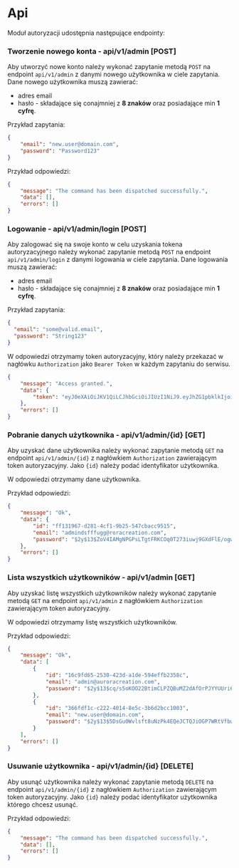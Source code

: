 # Api
Moduł autoryzacji udostępnia następujące endpointy:

### Tworzenie nowego konta - api/v1/admin [POST]
Aby utworzyć nowe konto należy wykonać zapytanie metodą `POST` na endpoint `api/v1/admin` z danymi nowego użytkownika w ciele zapytania. Dane nowego użytkownika muszą zawierać:

- adres email
- hasło - składające się conajmniej z <b>8 znaków</b> oraz posiadające min <b>1 cyfrę</b>.

Przykład zapytania:
``` json
{
    "email": "new.user@domain.com",
    "password": "Password123"
}
```
Przykład odpowiedzi:
``` json
{
    "message": "The command has been dispatched successfully.",
    "data": [],
    "errors": []
}
```

### Logowanie - api/v1/admin/login [POST]
Aby zalogować się na swoje konto w celu uzyskania tokena autoryzacyjnego należy wykonać zapytanie metodą `POST` na endpoint `api/v1/admin/login` z danymi logowania w ciele zapytania. Dane logowania muszą zawierać:

- adres email
- hasło - składające się conajmniej z <b>8 znaków</b> oraz posiadające min <b>1 cyfrę</b>.

Przykład zapytania:
``` json
{
  "email": "some@valid.email",
  "password": "String123"
}
```
W odpowiedzi otrzymamy token autoryzacyjny, który należy przekazać w nagłówku `Authorization` jako `Bearer Token` w każdym zapytaniu do serwisu.
``` json
{
    "message": "Access granted.",
    "data": {
        "token": "eyJ0eXAiOiJKV1QiLCJhbGciOiJIUzI1NiJ9.eyJhZG1pbklkIjoiMdfs5SDfsdEhqwKfsawKV1QihJYDd36FSHdfsdfg9uLmNvbSJ9.NrQQVdHxziRosfhdZ0Wafdg3HssfhdZ6b_f3hNcU"
    },
    "errors": []
}
```

### Pobranie danych użytkownika - api/v1/admin/{id} [GET]
Aby uzyskać dane użytkownika należy wykonać zapytanie metodą `GET` na endpoint `api/v1/admin/{id}` z nagłówkiem `Authorization` zawierającym token autoryzacyjny. Jako `{id}` należy podać identyfikator użytkownika.

W odpowiedzi otrzymamy dane użytkownika.

Przykład odpowiedzi:
``` json
{
    "message": "Ok",
    "data": {
        "id": "ff131967-d281-4cf1-9b25-547cbacc9515",
        "email": "admindsfffugg@roracreation.com",
        "password": "$2y$13$ZoV4IAMgNPGPsLTgtFRKCOq0T273iuwj9GXdFlE/ogwh4ypOkg6ra"
    },
    "errors": []
}
```

### Lista wszystkich użytkowników - api/v1/admin [GET]
Aby uzyskać listę wszystkich użytkowników należy wykonać zapytanie metodą `GET` na endpoint `api/v1/admin` z nagłówkiem `Authorization` zawierającym token autoryzacyjny.

W odpowiedzi otrzymamy listę wszystkich użytkowników.

Przykład odpowiedzi:
``` json
{
    "message": "Ok",
    "data": [
        {
            "id": "16c9fd65-2530-423d-a1de-594effb2358c",
            "email": "admin@auroracreation.com",
            "password": "$2y$13$cq/s5oKOO22BtimCLPZQBuMZ2dAfOrPJYYUUri62plVYwkHRtaaUS"
        },
        {
            "id": "366fdf1c-c222-4014-8e5c-3b6d2bcc1003",
            "email": "new.user@domain.com",
            "password": "$2y$13$5DsGu0Wvlsft8uNzPk4EQeJCTQJiOGP7WRtVfbwusfwCyTsme7GT."
        }
    ],
    "errors": []
}
```

### Usuwanie użytkownika - api/v1/admin/{id} [DELETE]
Aby usunąć użytkownika należy wykonać zapytanie metodą `DELETE` na endpoint `api/v1/admin/{id}` z
nagłówkiem `Authorization` zawierającym token autoryzacyjny. Jako `{id}` należy podać identyfikator użytkownika którego chcesz usunąć.

Przykład odpowiedzi:
``` json
{
    "message": "The command has been dispatched successfully.",
    "data": [],
    "errors": []
}
```
